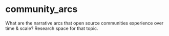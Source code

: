 # community_arcs
What are the narrative arcs that open source communities experience over time &amp; scale?  Research space for that topic.
